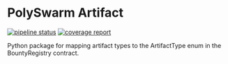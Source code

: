 # PolySwarm Artifact

[![pipeline status](https://gitlab.polyswarm.io/externalci/polyswarm-artifact/badges/master/pipeline.svg)](https://gitlab.polyswarm.io/externalci/polyswarm-artifact/commits/master)
[![coverage report](https://gitlab.polyswarm.io/externalci/polyswarm-artifact/badges/master/coverage.svg)](https://gitlab.polyswarm.io/externalci/polyswarm-artifact/commits/master)

Python package for mapping artifact types to the ArtifactType enum in the BountyRegistry contract.

